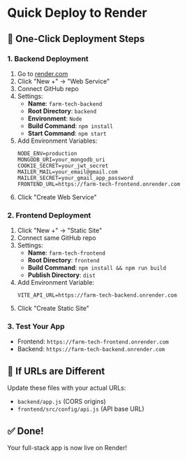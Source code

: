 # Quick Deploy to Render

## 🚀 One-Click Deployment Steps

### 1. Backend Deployment
1. Go to [render.com](https://render.com)
2. Click "New +" → "Web Service"
3. Connect GitHub repo
4. Settings:
   - **Name**: `farm-tech-backend`
   - **Root Directory**: `backend`
   - **Environment**: `Node`
   - **Build Command**: `npm install`
   - **Start Command**: `npm start`
5. Add Environment Variables:
   ```
   NODE_ENV=production
   MONGODB_URI=your_mongodb_uri
   COOKIE_SECRET=your_jwt_secret
   MAILER_MAIL=your_email@gmail.com
   MAILER_SECRET=your_gmail_app_password
   FRONTEND_URL=https://farm-tech-frontend.onrender.com
   ```
6. Click "Create Web Service"

### 2. Frontend Deployment
1. Click "New +" → "Static Site"
2. Connect same GitHub repo
3. Settings:
   - **Name**: `farm-tech-frontend`
   - **Root Directory**: `frontend`
   - **Build Command**: `npm install && npm run build`
   - **Publish Directory**: `dist`
4. Add Environment Variable:
   ```
   VITE_API_URL=https://farm-tech-backend.onrender.com
   ```
5. Click "Create Static Site"

### 3. Test Your App
- Frontend: `https://farm-tech-frontend.onrender.com`
- Backend: `https://farm-tech-backend.onrender.com`

## 🔧 If URLs are Different
Update these files with your actual URLs:
- `backend/app.js` (CORS origins)
- `frontend/src/config/api.js` (API base URL)

## ✅ Done!
Your full-stack app is now live on Render!
